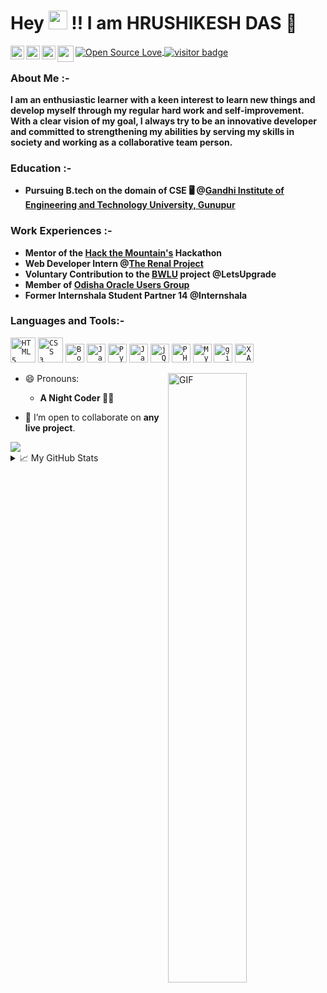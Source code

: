 # Hey <img src="https://raw.githubusercontent.com/MartinHeinz/MartinHeinz/master/wave.gif" width="30px"> !! I am HRUSHIKESH DAS 🤵

<a href="https://www.linkedin.com/in/hrushikesh-das-468101171/">
  <img align="left" alt="Hrushikesh's LinkedIn" width="22px" src="https://cdn.jsdelivr.net/npm/simple-icons@v3/icons/linkedin.svg" />
</a>
<a href="https://www.instagram.com/hrushikesh_das_official/">
  <img align="left" alt="Hrushikesh's Instagram" width="22px" src="https://cdn.jsdelivr.net/npm/simple-icons@v3/icons/instagram.svg" />
</a>
<a href="https://www.facebook.com/hrushikesh.das.566/">
  <img align="left" alt="Hrushikesh's Facebook" width="22px" src="https://cdn.jsdelivr.net/npm/simple-icons@v3/icons/facebook.svg" />
</a>
<a href="mailto:dashrushikesh1121@gmail.com">
  <img align="left" width="26px" src="https://cdn.jsdelivr.net/npm/simple-icons@v3/icons/gmail.svg" />
</a>
<a href="https://github.com/Rishi-121/">
 <img align="center" src="https://badges.frapsoft.com/os/v2/open-source.svg?v=103" alt="Open Source Love"/>
</a>
<a href="https://github.com/Rishi-121/">
 <img align="center" src="https://visitor-badge.glitch.me/badge?page_id=Rishi-121.Rishi-121" alt="visitor badge"/>
</a>
<br>

### About Me :-

**I am an enthusiastic learner with a keen interest to learn new things and develop myself through my regular hard work and self-improvement. With a clear vision of my goal, I always try to be an innovative developer and committed to strengthening my abilities by serving my skills in society and working as a collaborative team person.**

### Education :-

* **Pursuing B.tech on the domain of CSE 🖥 @[Gandhi Institute of Engineering and Technology University, Gunupur](https://www.giet.edu/)**

### Work Experiences :-

* **Mentor of the [Hack the Mountain's](https://www.hackthemountain.tech/) Hackathon**
* **Web Developer Intern @[The Renal Project](https://www.therenalproject.com/)**
* **Voluntary Contribution to the [BWLU](https://letsupgrade.in/BWLU/) project @LetsUpgrade**
* **Member of [Odisha Oracle Users Group](https://odishaoug.in/)**
* **Former Internshala Student Partner 14 @Internshala**

### Languages and Tools:-

<code><img src="https://cdn.svgporn.com/logos/html-5.svg" height="40" alt="HTML 5"></code>
<code><img src="https://cdn.svgporn.com/logos/css-3.svg" height="40" alt="CSS 3"></code>
<code><img src="https://cdn.svgporn.com/logos/bootstrap.svg" height="30" alt="Bootstrap"></code>
<code><img src="https://cdn.svgporn.com/logos/javascript.svg" height="30" alt="JavaScript"></code>
<code><img src="https://cdn.svgporn.com/logos/python.svg" height="30" alt="Python"></code>
<code><img src="https://cdn.svgporn.com/logos/java.svg" height="30" alt="Java"></code>
<code><img src="https://cdn.svgporn.com/logos/jquery.svg" height="30" alt="jQuery"></code>
<code><img src="https://cdn.svgporn.com/logos/php.svg" height="30" alt="PHP"></code>
<code><img src="https://cdn.svgporn.com/logos/mysql.svg" height="30" alt="MySQL Database"></code>
<code><img src="https://cdn.svgporn.com/logos/git-icon.svg" height="30" alt="git"></code>
<code><img src="https://cdn.svgporn.com/logos/xampp.svg" height="30" alt="XAMPP"></code>

<img align="right" height="50%" width="50%" alt="GIF" src="https://miro.medium.com/max/1360/1*IRGHmiGsa16stedQvIaZfw.gif" />
    
- 😄 Pronouns: 
     * **A Night Coder 🐱‍👤**

- 🤝 I’m open to collaborate on **any live project**.
     
<a href="https://github.com/Rishi-121/">
  <img align="center" src="https://github-readme-stats.vercel.app/api/top-langs/?username=Rishi-121&theme=radical" />
</a> 

<br>

<details>

<summary>📈 My GitHub Stats</summary>

<a href="https://github.com/Rishi-121/">
 <img align="center" src="https://github-readme-stats.vercel.app/api?username=Rishi-121&show_icons=true&theme=radical" alt="Hrushikesh's github stats"/>
</a>

</details>
